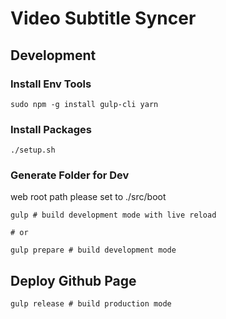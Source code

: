 # Video Subtitle Syncer

## Development

### Install Env Tools

~~~
sudo npm -g install gulp-cli yarn
~~~

### Install Packages

~~~
./setup.sh
~~~

### Generate Folder for Dev

web root path please set to ./src/boot

~~~
gulp # build development mode with live reload

# or

gulp prepare # build development mode
~~~

## Deploy Github Page

~~~
gulp release # build production mode
~~~
